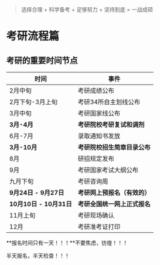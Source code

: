 > 选择合理 + 科学备考 + 足够努力 + 坚持到底 = 一战成硕

# 考研流程篇



## 考研的重要时间节点

| 时间                    | 事件                         |
| ----------------------- | ---------------------------- |
| 2月中旬                 | 考研成绩公布                 |
| 2月下旬-3月上旬         | 考研34所自主划线公布         |
| 3月中旬                 | 考研国家线公布               |
| **3月-4月**             | **考研院校考研复试和调剂**   |
| 6月-7月                 | 录取通知书发放               |
| **3月-10月**            | **考研院校招生简章目录公布** |
| 8月                     | 研招规定发布                 |
| 9月                     | 考研国家考试大纲公布         |
| 九月下旬                | 考研咨询周                   |
| **9月24日 - 9月27日**   | **考研网上预报名（有效的）** |
| **10月10日 - 10月31日** | **考研全国统一网上正式报名** |
| 11月上旬                | 考研现场确认                 |
| 12月                    | 考研准考证打印               |

**报名时间只有一天！！！**不要焦虑，彷徨！！！

半天报名，半天检查！！！



